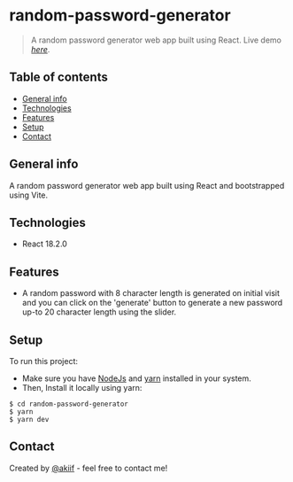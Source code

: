 # random-password-generator

> A random password generator web app built using React.
> Live demo  [_here_](https://zodyto.github.io/random-password-generator).


## Table of contents

-   [General info](#general-info)
-   [Technologies](#technologies)
-   [Features](#features)
-   [Setup](#setup)
-   [Contact](#contact)

## General info

A random password generator web app built using React and bootstrapped using Vite.

## Technologies

-   React 18.2.0

## Features
-   A random password with 8 character length is generated on initial visit and you can click on the 'generate' button to generate a new password up-to 20 character length using the slider.

## Setup

To run this project:

-   Make sure you have [NodeJs](https://nodejs.org/en/) and [yarn](https://yarnpkg.com/) installed in your system.
-   Then, Install it locally using yarn:

```
$ cd random-password-generator
$ yarn 
$ yarn dev
```

## Contact

Created by [@akiif](https://akiif.dev/) - feel free to contact me!